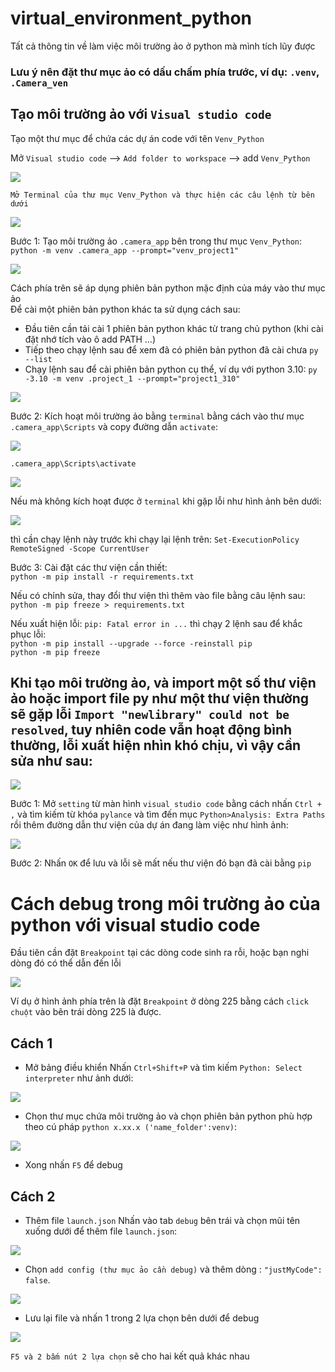 # virtual_environment_python
Tất cả thông tin về làm việc môi trường ảo ở python mà mình tích lũy được
### Lưu ý nên đặt thư mục ảo có dấu chấm phía trước, ví dụ: `.venv`, `.Camera_ven`  
## Tạo môi trường ảo với `Visual studio code`  

Tạo một thư mục để chứa các dự án code với tên `Venv_Python`  

Mở `Visual studio code` --> `Add folder to workspace` --> add `Venv_Python`  

<img src="https://github.com/user-attachments/assets/8523dad7-4a89-48ee-83ba-ad854a8ffd57">  


`Mở Terminal của thư mục Venv_Python và thực hiện các câu lệnh từ bên dưới`  

<img src="https://github.com/user-attachments/assets/b24f0bb7-c513-4881-8866-7f2db298451e"> 


Bước 1: Tạo môi trường ảo `.camera_app` bên trong thư mục `Venv_Python`:  
`python -m venv .camera_app --prompt="venv_project1"`  

<img src="https://github.com/user-attachments/assets/115a1045-46a2-4cfc-8359-82b2f6ca23f0"> 


Cách phía trên sẽ áp dụng phiên bản python mặc định của máy vào thư mục ảo  
Để cài một phiên bản python khác ta sử dụng cách sau:  
+ Đầu tiên cần tải cài 1 phiên bản python khác từ trang chủ python (khi cài đặt nhớ tích vào ô add PATH ...)
+ Tiếp theo chạy lệnh sau để xem đã có phiên bản python đã cài chưa `py --list`
+ Chạy lệnh sau để cài phiên bản python cụ thể, ví dụ với python 3.10: `py -3.10 -m venv .project_1 --prompt="project1_310"`

<img src="https://github.com/user-attachments/assets/d73453e6-c553-42f5-b29f-ed3a2bd3a566">  


Bước 2: Kích hoạt môi trường ảo bằng `terminal` bằng cách vào thư mục `.camera_app\Scripts` và copy đường dẫn `activate`:  

<img src="https://github.com/user-attachments/assets/bf851f10-d202-41e3-b1c1-6c7f9d2d9287">


`.camera_app\Scripts\activate`  

<img src="https://github.com/NguyenDucQuan12/virtual_environment_python/assets/68120446/c9524d98-9110-4ac7-8289-654b173724d4">  


Nếu mà không kích hoạt được ở `terminal` khi gặp lỗi như hình ảnh bên dưới:  

<img src="https://github.com/user-attachments/assets/7bfcf901-177d-44d3-8ef0-86c673ba0d69">  


thì cần chạy lệnh này trước khi chạy lại lệnh trên: `Set-ExecutionPolicy RemoteSigned -Scope CurrentUser`  

Bước 3: Cài đặt các thư viện cần thiết:  
`python -m pip install -r requirements.txt`  

Nếu có chỉnh sửa, thay đổi thư viện thì thêm vào file bằng câu lệnh sau: `python -m pip freeze > requirements.txt`  

Nếu xuất hiện lỗi: `pip: Fatal error in ...` thì chạy 2 lệnh sau để khắc phục lỗi:  
`python -m pip install --upgrade --force -reinstall pip`  
`python -m pip freeze`

## Khi tạo môi trường ảo, và import một số thư viện ảo hoặc import file py như một thư viện thường sẽ gặp lỗi `Import "newlibrary" could not be resolved`, tuy nhiên code vẫn hoạt động bình thường, lỗi xuất hiện nhìn khó chịu, vì vậy cần sửa như sau:  

<img src="https://github.com/NguyenDucQuan12/virtual_environment_python/assets/68120446/99a31ec5-2246-49f8-87a5-c4761e57f158">  

Bước 1: Mở `setting` từ màn hình `visual studio code` bằng cách nhấn `Ctrl + ,` và tìm kiếm từ khóa `pylance` và tìm đến mục `Python>Analysis: Extra Paths` rồi thêm đường dẫn thư viện của dự án đang làm việc như hình ảnh:  

<img src="https://github.com/NguyenDucQuan12/virtual_environment_python/assets/68120446/c3586623-00d8-4b88-8ec6-1ef752f6261a">  

Bước 2: Nhấn `OK` để lưu và lỗi sẽ mất nếu thư viện đó bạn đã cài bằng `pip`  

# Cách debug trong môi trường ảo của python với visual studio code
Đầu tiên cần đặt `Breakpoint` tại các dòng code sinh ra rỗi, hoặc bạn nghi dòng đó có thể dẫn đến lỗi  

<img src="https://github.com/NguyenDucQuan12/virtual_environment_python/assets/68120446/bb2e8881-decd-4f57-abc9-865821f51cff">


Ví dụ ở hình ảnh phía trên là đặt `Breakpoint` ở dòng 225 bằng cách `click chuột` vào bên trái dòng 225 là được.

## Cách 1
* Mở bảng điều khiển
Nhấn `Ctrl+Shift+P` và tìm kiếm `Python: Select interpreter` như ảnh dưới:

<img src="https://github.com/NguyenDucQuan12/get_rtsp_ipcamera/assets/68120446/613483fe-14b9-4440-b795-adc6a0d5718f">


* Chọn thư mục chứa môi trường ảo và chọn phiên bản python phù hợp theo cú pháp `python x.xx.x ('name_folder':venv)`:

<img src="https://github.com/NguyenDucQuan12/get_rtsp_ipcamera/assets/68120446/72e84611-498d-44df-9875-c90a97dc83b2">  


* Xong nhấn `F5` để debug

## Cách 2  
* Thêm file `launch.json`
Nhấn vào tab `debug` bên trái và chọn mũi tên xuống dưới để thêm file `launch.json`:

<img src="https://github.com/NguyenDucQuan12/get_rtsp_ipcamera/assets/68120446/b1729e14-5f8a-470b-913d-ad4f6e276335">

 
* Chọn `add config (thư mục ảo cần debug)` và thêm dòng : `"justMyCode": false`.

<img src="https://github.com/NguyenDucQuan12/get_rtsp_ipcamera/assets/68120446/209c40aa-44d2-4806-aafb-505c0d188056">  


* Lưu lại file và nhấn 1 trong 2 lựa chọn bên dưới để debug

<img src="https://github.com/NguyenDucQuan12/virtual_environment_python/assets/68120446/dd3fae7f-113c-46f4-8203-80ffd7418a54">  


`F5 và 2 bấm nút 2 lựa chọn` sẽ cho hai kết quả khác nhau  
